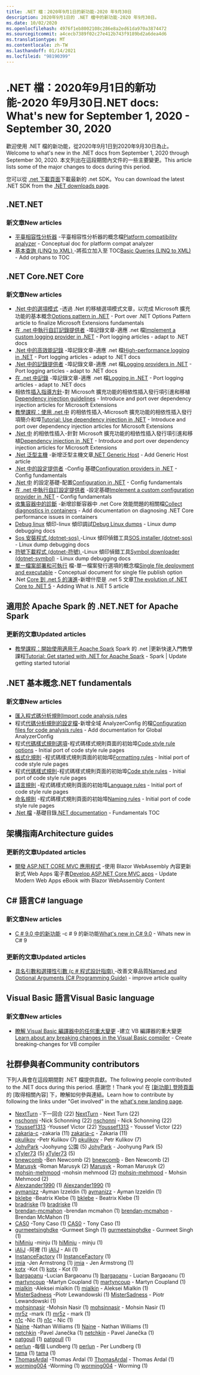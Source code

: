 ```yaml
---
title: .NET 檔：2020年9月1日的新功能-2020 年9月30日
description: 2020年9月1日的 .NET 檔中的新功能-2020 年9月30日。
ms.date: 10/02/2020
ms.openlocfilehash: 4976f1eb8002108c286e8a2ed61da970a3874472
ms.sourcegitcommit: a4cecb7389f02c27e412b743f9189bd2a6dea4d6
ms.translationtype: MT
ms.contentlocale: zh-TW
ms.lasthandoff: 01/14/2021
ms.locfileid: "98190399"
---
```

# <a name="net-docs-whats-new-for-september-1-2020---september-30-2020"></a><span data-ttu-id="97323-103">.NET 檔：2020年9月1日的新功能-2020 年9月30日</span><span class="sxs-lookup"><span data-stu-id="97323-103">.NET docs: What's new for September 1, 2020 - September 30, 2020</span></span>

<span data-ttu-id="97323-104">歡迎使用 .NET 檔的新功能，從2020年9月1日到2020年9月30日為止。</span><span class="sxs-lookup"><span data-stu-id="97323-104">Welcome to what's new in the .NET docs from September 1, 2020 through September 30, 2020.</span></span> <span data-ttu-id="97323-105">本文列出在這段期間內文件的一些主要變更。</span><span class="sxs-lookup"><span data-stu-id="97323-105">This article lists some of the major changes to docs during this period.</span></span>

<span data-ttu-id="97323-106">您可以從 [.net 下載頁面](https://dotnet.microsoft.com/download)下載最新的 .net SDK。</span><span class="sxs-lookup"><span data-stu-id="97323-106">You can download the latest .NET SDK from the [.NET downloads page](https://dotnet.microsoft.com/download).</span></span>

## <a name="net"></a><span data-ttu-id="97323-107">.NET</span><span class="sxs-lookup"><span data-stu-id="97323-107">.NET</span></span>

### <a name="new-articles"></a><span data-ttu-id="97323-108">新文章</span><span class="sxs-lookup"><span data-stu-id="97323-108">New articles</span></span>

- <span data-ttu-id="97323-109">[平臺相容性分析器](../standard/analyzers/platform-compat-analyzer.md) -平臺相容性分析器的概念檔</span><span class="sxs-lookup"><span data-stu-id="97323-109">[Platform compatibility analyzer](../standard/analyzers/platform-compat-analyzer.md) - Conceptual doc for platform compat analyzer</span></span>
- <span data-ttu-id="97323-110">[基本查詢 (LINQ to XML) ](../standard/linq/basic-queries-linq-to-xml.md) -將孤立加入至 TOC</span><span class="sxs-lookup"><span data-stu-id="97323-110">[Basic Queries (LINQ to XML)](../standard/linq/basic-queries-linq-to-xml.md) - Add orphans to TOC</span></span>

## <a name="net-core"></a><span data-ttu-id="97323-111">.NET Core</span><span class="sxs-lookup"><span data-stu-id="97323-111">.NET Core</span></span>

### <a name="new-articles"></a><span data-ttu-id="97323-112">新文章</span><span class="sxs-lookup"><span data-stu-id="97323-112">New articles</span></span>

- <span data-ttu-id="97323-113">[.Net 中的選項模式](../core/extensions/options.md) -透過 .Net 的移植選項模式文章，以完成 Microsoft 擴充功能的基本概念</span><span class="sxs-lookup"><span data-stu-id="97323-113">[Options pattern in .NET](../core/extensions/options.md) - Port over .NET Options Pattern article to finalize Microsoft Extensions fundamentals</span></span>
- <span data-ttu-id="97323-114">[在 .net 中執行自訂記錄提供者](../core/extensions/custom-logging-provider.md) -埠記錄文章-適應 .net 檔</span><span class="sxs-lookup"><span data-stu-id="97323-114">[Implement a custom logging provider in .NET](../core/extensions/custom-logging-provider.md) - Port logging articles - adapt to .NET docs</span></span>
- <span data-ttu-id="97323-115">[.Net 中的高效能記錄](../core/extensions/high-performance-logging.md) -埠記錄文章-適應 .net 檔</span><span class="sxs-lookup"><span data-stu-id="97323-115">[High-performance logging in .NET](../core/extensions/high-performance-logging.md) - Port logging articles - adapt to .NET docs</span></span>
- <span data-ttu-id="97323-116">[.Net 中的記錄提供者](../core/extensions/logging-providers.md) -埠記錄文章-適應 .net 檔</span><span class="sxs-lookup"><span data-stu-id="97323-116">[Logging providers in .NET](../core/extensions/logging-providers.md) - Port logging articles - adapt to .NET docs</span></span>
- <span data-ttu-id="97323-117">[在 .net 中記錄](../core/extensions/logging.md) -埠記錄文章-適應 .net 檔</span><span class="sxs-lookup"><span data-stu-id="97323-117">[Logging in .NET](../core/extensions/logging.md) - Port logging articles - adapt to .NET docs</span></span>
- <span data-ttu-id="97323-118">相依性[插入指導方針](../core/extensions/dependency-injection-guidelines.md)-對 Microsoft 擴充功能的相依性插入發行項引進和移植</span><span class="sxs-lookup"><span data-stu-id="97323-118">[Dependency injection guidelines](../core/extensions/dependency-injection-guidelines.md) - Introduce and port over dependency injection articles for Microsoft Extensions</span></span>
- <span data-ttu-id="97323-119">[教學課程：使用 .net 中](../core/extensions/dependency-injection-usage.md) 的相依性插入-Microsoft 擴充功能的相依性插入發行項簡介和埠</span><span class="sxs-lookup"><span data-stu-id="97323-119">[Tutorial: Use dependency injection in .NET](../core/extensions/dependency-injection-usage.md) - Introduce and port over dependency injection articles for Microsoft Extensions</span></span>
- <span data-ttu-id="97323-120">[.Net 中](../core/extensions/dependency-injection.md) 的相依性插入-針對 Microsoft 擴充功能的相依性插入發行項引進和移植</span><span class="sxs-lookup"><span data-stu-id="97323-120">[Dependency injection in .NET](../core/extensions/dependency-injection.md) - Introduce and port over dependency injection articles for Microsoft Extensions</span></span>
- <span data-ttu-id="97323-121">[.Net 泛型主機](../core/extensions/generic-host.md) -新增泛型主機文章</span><span class="sxs-lookup"><span data-stu-id="97323-121">[.NET Generic Host](../core/extensions/generic-host.md) - Add Generic Host article</span></span>
- <span data-ttu-id="97323-122">[.Net 中的設定提供者](../core/extensions/configuration-providers.md) -Config 基礎</span><span class="sxs-lookup"><span data-stu-id="97323-122">[Configuration providers in .NET](../core/extensions/configuration-providers.md) - Config fundamentals</span></span>
- <span data-ttu-id="97323-123">[.Net 中](../core/extensions/configuration.md) 的設定基礎-配置</span><span class="sxs-lookup"><span data-stu-id="97323-123">[Configuration in .NET](../core/extensions/configuration.md) - Config fundamentals</span></span>
- <span data-ttu-id="97323-124">[在 .net 中執行自訂設定提供者](../core/extensions/custom-configuration-provider.md) -設定基礎</span><span class="sxs-lookup"><span data-stu-id="97323-124">[Implement a custom configuration provider in .NET](../core/extensions/custom-configuration-provider.md) - Config fundamentals</span></span>
- <span data-ttu-id="97323-125">[收集容器中的診斷](../core/diagnostics/diagnostics-in-containers.md) -新增診斷容器中 .net Core 效能問題的相關檔</span><span class="sxs-lookup"><span data-stu-id="97323-125">[Collect diagnostics in containers](../core/diagnostics/diagnostics-in-containers.md) - Add documentation on diagnosing .NET Core performance issues in containers</span></span>
- <span data-ttu-id="97323-126">[Debug linux](../core/diagnostics/debug-linux-dumps.md) 傾印-linux 傾印調試</span><span class="sxs-lookup"><span data-stu-id="97323-126">[Debug Linux dumps](../core/diagnostics/debug-linux-dumps.md) - Linux dump debugging docs</span></span>
- <span data-ttu-id="97323-127">[Sos 安裝程式 (dotnet-sos) ](../core/diagnostics/dotnet-sos.md) -Linux 傾印偵錯工具</span><span class="sxs-lookup"><span data-stu-id="97323-127">[SOS installer (dotnet-sos)](../core/diagnostics/dotnet-sos.md) - Linux dump debugging docs</span></span>
- <span data-ttu-id="97323-128">[符號下載程式 (dotnet-符號) ](../core/diagnostics/dotnet-symbol.md) -Linux 傾印偵錯工具</span><span class="sxs-lookup"><span data-stu-id="97323-128">[Symbol downloader (dotnet-symbol)](../core/diagnostics/dotnet-symbol.md) - Linux dump debugging docs</span></span>
- <span data-ttu-id="97323-129">[單一檔案部署和可執行](../core/deploying/single-file.md) 檔-單一檔案發行選項的概念檔</span><span class="sxs-lookup"><span data-stu-id="97323-129">[Single file deployment and executable](../core/deploying/single-file.md) - Conceptual document for single file publish option</span></span>
- <span data-ttu-id="97323-130">.Net [Core 到 .net 5 的演進](../core/dotnet-five.md)-新增什麼是 .net 5 文章</span><span class="sxs-lookup"><span data-stu-id="97323-130">[The evolution of .NET Core to .NET 5](../core/dotnet-five.md) - Adding What is .NET 5 article</span></span>

## <a name="net-for-apache-spark"></a><span data-ttu-id="97323-131">適用於 Apache Spark 的 .NET</span><span class="sxs-lookup"><span data-stu-id="97323-131">.NET for Apache Spark</span></span>

### <a name="updated-articles"></a><span data-ttu-id="97323-132">更新的文章</span><span class="sxs-lookup"><span data-stu-id="97323-132">Updated articles</span></span>

- <span data-ttu-id="97323-133">[教學課程：開始使用適用于 Apache Spark](../spark/tutorials/get-started.md) Spark 的 .net |更新快速入門教學課程</span><span class="sxs-lookup"><span data-stu-id="97323-133">[Tutorial: Get started with .NET for Apache Spark](../spark/tutorials/get-started.md) - Spark | Update getting started tutorial</span></span>

## <a name="net-fundamentals"></a><span data-ttu-id="97323-134">.NET 基本概念</span><span class="sxs-lookup"><span data-stu-id="97323-134">.NET fundamentals</span></span>

### <a name="new-articles"></a><span data-ttu-id="97323-135">新文章</span><span class="sxs-lookup"><span data-stu-id="97323-135">New articles</span></span>

- [<span data-ttu-id="97323-136">匯入程式碼分析規則</span><span class="sxs-lookup"><span data-stu-id="97323-136">Import code analysis rules</span></span>](../fundamentals/code-analysis/quality-rules/index.md)
- <span data-ttu-id="97323-137">程式[代碼分析規則的設定檔](../fundamentals/code-analysis/configuration-files.md)-新增全域 AnalyzerConfig 的檔</span><span class="sxs-lookup"><span data-stu-id="97323-137">[Configuration files for code analysis rules](../fundamentals/code-analysis/configuration-files.md) - Add documentation for Global AnalyzerConfig</span></span>
- <span data-ttu-id="97323-138">程式[代碼樣式規則選項](../fundamentals/code-analysis/code-style-rule-options.md)-程式碼樣式規則頁面的初始埠</span><span class="sxs-lookup"><span data-stu-id="97323-138">[Code style rule options](../fundamentals/code-analysis/code-style-rule-options.md) - Initial port of code style rule pages</span></span>
- <span data-ttu-id="97323-139">[格式化規則](../fundamentals/code-analysis/style-rules/formatting-rules.md) -程式碼樣式規則頁面的初始埠</span><span class="sxs-lookup"><span data-stu-id="97323-139">[Formatting rules](../fundamentals/code-analysis/style-rules/formatting-rules.md) - Initial port of code style rule pages</span></span>
- <span data-ttu-id="97323-140">程式[代碼樣式規則](../fundamentals/code-analysis/style-rules/index.md)-程式碼樣式規則頁面的初始埠</span><span class="sxs-lookup"><span data-stu-id="97323-140">[Code style rules](../fundamentals/code-analysis/style-rules/index.md) - Initial port of code style rule pages</span></span>
- <span data-ttu-id="97323-141">[語言規則](../fundamentals/code-analysis/style-rules/language-rules.md) -程式碼樣式規則頁面的初始埠</span><span class="sxs-lookup"><span data-stu-id="97323-141">[Language rules](../fundamentals/code-analysis/style-rules/language-rules.md) - Initial port of code style rule pages</span></span>
- <span data-ttu-id="97323-142">[命名規則](../fundamentals/code-analysis/style-rules/naming-rules.md) -程式碼樣式規則頁面的初始埠</span><span class="sxs-lookup"><span data-stu-id="97323-142">[Naming rules](../fundamentals/code-analysis/style-rules/naming-rules.md) - Initial port of code style rule pages</span></span>
- <span data-ttu-id="97323-143">[.Net 檔](../fundamentals/index.yml) -基礎目錄</span><span class="sxs-lookup"><span data-stu-id="97323-143">[.NET documentation](../fundamentals/index.yml) - Fundamentals TOC</span></span>

## <a name="architecture-guides"></a><span data-ttu-id="97323-144">架構指南</span><span class="sxs-lookup"><span data-stu-id="97323-144">Architecture guides</span></span>

### <a name="updated-articles"></a><span data-ttu-id="97323-145">更新的文章</span><span class="sxs-lookup"><span data-stu-id="97323-145">Updated articles</span></span>

- <span data-ttu-id="97323-146">[開發 ASP.NET CORE MVC 應用程式](../architecture/modern-web-apps-azure/develop-asp-net-core-mvc-apps.md) -使用 Blazor WebAssembly 內容更新新式 Web Apps 電子書</span><span class="sxs-lookup"><span data-stu-id="97323-146">[Develop ASP.NET Core MVC apps](../architecture/modern-web-apps-azure/develop-asp-net-core-mvc-apps.md) - Update Modern Web Apps eBook with Blazor WebAssembly Content</span></span>

## <a name="c-language"></a><span data-ttu-id="97323-147">C# 語言</span><span class="sxs-lookup"><span data-stu-id="97323-147">C# language</span></span>

### <a name="new-articles"></a><span data-ttu-id="97323-148">新文章</span><span class="sxs-lookup"><span data-stu-id="97323-148">New articles</span></span>

- <span data-ttu-id="97323-149">[C # 9.0 中的新功能](../csharp/whats-new/csharp-9.md) -c # 9 的新功能</span><span class="sxs-lookup"><span data-stu-id="97323-149">[What's new in C# 9.0](../csharp/whats-new/csharp-9.md) - Whats new in C# 9</span></span>

### <a name="updated-articles"></a><span data-ttu-id="97323-150">更新的文章</span><span class="sxs-lookup"><span data-stu-id="97323-150">Updated articles</span></span>

- <span data-ttu-id="97323-151">[具名引數和選擇性引數 (c # 程式設計指南) ](../csharp/programming-guide/classes-and-structs/named-and-optional-arguments.md) -改善文章品質</span><span class="sxs-lookup"><span data-stu-id="97323-151">[Named and Optional Arguments (C# Programming Guide)](../csharp/programming-guide/classes-and-structs/named-and-optional-arguments.md) - improve article quality</span></span>

## <a name="visual-basic-language"></a><span data-ttu-id="97323-152">Visual Basic 語言</span><span class="sxs-lookup"><span data-stu-id="97323-152">Visual Basic language</span></span>

### <a name="new-articles"></a><span data-ttu-id="97323-153">新文章</span><span class="sxs-lookup"><span data-stu-id="97323-153">New articles</span></span>

- <span data-ttu-id="97323-154">[瞭解 Visual Basic 編譯器中的任何重大變更](../visual-basic/whats-new/breaking-changes.md) -建立 VB 編譯器的重大變更</span><span class="sxs-lookup"><span data-stu-id="97323-154">[Learn about any breaking changes in the Visual Basic compiler](../visual-basic/whats-new/breaking-changes.md) - Create breaking-changes for VB compiler</span></span>

## <a name="community-contributors"></a><span data-ttu-id="97323-155">社群參與者</span><span class="sxs-lookup"><span data-stu-id="97323-155">Community contributors</span></span>

<span data-ttu-id="97323-156">下列人員會在這段期間對 .NET 檔提供貢獻。</span><span class="sxs-lookup"><span data-stu-id="97323-156">The following people contributed to the .NET docs during this period.</span></span> <span data-ttu-id="97323-157">感謝您！</span><span class="sxs-lookup"><span data-stu-id="97323-157">Thank you!</span></span> <span data-ttu-id="97323-158">在 [ [新功能] 登陸頁面](index.yml)的 [取得相關內容] 下，瞭解如何參與連結。</span><span class="sxs-lookup"><span data-stu-id="97323-158">Learn how to contribute by following the links under "Get involved" in the [what's new landing page](index.yml).</span></span>

- <span data-ttu-id="97323-159">[NextTurn](https://github.com/nxtn) -下一回合 (22) </span><span class="sxs-lookup"><span data-stu-id="97323-159">[NextTurn](https://github.com/nxtn) - Next Turn (22)</span></span>
- <span data-ttu-id="97323-160">[nschonni](https://github.com/nschonni) -Nick Schonning (22) </span><span class="sxs-lookup"><span data-stu-id="97323-160">[nschonni](https://github.com/nschonni) - Nick Schonning (22)</span></span>
- <span data-ttu-id="97323-161">[Youssef1313](https://github.com/Youssef1313) -Youssef Victor (22) </span><span class="sxs-lookup"><span data-stu-id="97323-161">[Youssef1313](https://github.com/Youssef1313) - Youssef Victor (22)</span></span>
- <span data-ttu-id="97323-162">[zakaria-c](https://github.com/zakaria-c) -zakaria (11) </span><span class="sxs-lookup"><span data-stu-id="97323-162">[zakaria-c](https://github.com/zakaria-c) - Zakaria (11)</span></span>
- <span data-ttu-id="97323-163">[pkulikov](https://github.com/pkulikov) -Petr Kulikov (7) </span><span class="sxs-lookup"><span data-stu-id="97323-163">[pkulikov](https://github.com/pkulikov) - Petr Kulikov (7)</span></span>
- <span data-ttu-id="97323-164">[JohyPark](https://github.com/JohyPark) -Joohyung 公園 (5) </span><span class="sxs-lookup"><span data-stu-id="97323-164">[JohyPark](https://github.com/JohyPark) - Joohyung Park (5)</span></span>
- <span data-ttu-id="97323-165">[xTyler73](https://github.com/xTyler73) (5) </span><span class="sxs-lookup"><span data-stu-id="97323-165">[xTyler73](https://github.com/xTyler73) (5)</span></span>
- <span data-ttu-id="97323-166">[bnewcomb](https://github.com/bnewcomb) -Ben Newcomb (2) </span><span class="sxs-lookup"><span data-stu-id="97323-166">[bnewcomb](https://github.com/bnewcomb) - Ben Newcomb (2)</span></span>
- <span data-ttu-id="97323-167">[Marusyk](https://github.com/Marusyk) -Roman Marusyk (2) </span><span class="sxs-lookup"><span data-stu-id="97323-167">[Marusyk](https://github.com/Marusyk) - Roman Marusyk (2)</span></span>
- <span data-ttu-id="97323-168">[mohsin-mehmood](https://github.com/mohsin-mehmood) -mohsin mehmood (2) </span><span class="sxs-lookup"><span data-stu-id="97323-168">[mohsin-mehmood](https://github.com/mohsin-mehmood) - Mohsin Mehmood (2)</span></span>
- <span data-ttu-id="97323-169">[Alexzander1990](https://github.com/Alexzander1990) (1) </span><span class="sxs-lookup"><span data-stu-id="97323-169">[Alexzander1990](https://github.com/Alexzander1990) (1)</span></span>
- <span data-ttu-id="97323-170">[aymanizz](https://github.com/aymanizz) -Ayman Izzeldin (1) </span><span class="sxs-lookup"><span data-stu-id="97323-170">[aymanizz](https://github.com/aymanizz) - Ayman Izzeldin (1)</span></span>
- <span data-ttu-id="97323-171">[bklebe](https://github.com/bklebe) -Beatrix Klebe (1) </span><span class="sxs-lookup"><span data-stu-id="97323-171">[bklebe](https://github.com/bklebe) - Beatrix Klebe (1)</span></span>
- <span data-ttu-id="97323-172">[bradriske](https://github.com/bradriske) (1) </span><span class="sxs-lookup"><span data-stu-id="97323-172">[bradriske](https://github.com/bradriske) (1)</span></span>
- <span data-ttu-id="97323-173">[brendan-mcmahon](https://github.com/brendan-mcmahon) -brendan mcmahon (1) </span><span class="sxs-lookup"><span data-stu-id="97323-173">[brendan-mcmahon](https://github.com/brendan-mcmahon) - Brendan McMahon (1)</span></span>
- <span data-ttu-id="97323-174">[CAS0](https://github.com/CAS0) -Tony Caso (1) </span><span class="sxs-lookup"><span data-stu-id="97323-174">[CAS0](https://github.com/CAS0) - Tony Caso (1)</span></span>
- <span data-ttu-id="97323-175">[gurmeetsinghdke](https://github.com/gurmeetsinghdke) -Gurmeet Singh (1) </span><span class="sxs-lookup"><span data-stu-id="97323-175">[gurmeetsinghdke](https://github.com/gurmeetsinghdke) - Gurmeet Singh (1)</span></span>
- <span data-ttu-id="97323-176">[hiMinju](https://github.com/hiMinju) -minju (1) </span><span class="sxs-lookup"><span data-stu-id="97323-176">[hiMinju](https://github.com/hiMinju) - minju (1)</span></span>
- <span data-ttu-id="97323-177">[iAliJ](https://github.com/iAliJ) -阿裡 (1) </span><span class="sxs-lookup"><span data-stu-id="97323-177">[iAliJ](https://github.com/iAliJ) - Ali (1)</span></span>
- <span data-ttu-id="97323-178">[InstanceFactory](https://github.com/InstanceFactory) (1) </span><span class="sxs-lookup"><span data-stu-id="97323-178">[InstanceFactory](https://github.com/InstanceFactory) (1)</span></span>
- <span data-ttu-id="97323-179">[jmia](https://github.com/jmia) -Jen Armstrong (1) </span><span class="sxs-lookup"><span data-stu-id="97323-179">[jmia](https://github.com/jmia) - Jen Armstrong (1)</span></span>
- <span data-ttu-id="97323-180">[kotx](https://github.com/kotx) -Kot (1) </span><span class="sxs-lookup"><span data-stu-id="97323-180">[kotx](https://github.com/kotx) - Kot (1)</span></span>
- <span data-ttu-id="97323-181">[lbargaoanu](https://github.com/lbargaoanu) -Lucian Bargaoanu (1) </span><span class="sxs-lookup"><span data-stu-id="97323-181">[lbargaoanu](https://github.com/lbargaoanu) - Lucian Bargaoanu (1)</span></span>
- <span data-ttu-id="97323-182">[martyncoup](https://github.com/martyncoup) -Martyn Coupland (1) </span><span class="sxs-lookup"><span data-stu-id="97323-182">[martyncoup](https://github.com/martyncoup) - Martyn Coupland (1)</span></span>
- <span data-ttu-id="97323-183">[mialkin](https://github.com/mialkin) -Aleksei mialkin (1) </span><span class="sxs-lookup"><span data-stu-id="97323-183">[mialkin](https://github.com/mialkin) - Aleksei Mialkin (1)</span></span>
- <span data-ttu-id="97323-184">[MisterSadness](https://github.com/MisterSadness) -Piotr Lewandowski (1) </span><span class="sxs-lookup"><span data-stu-id="97323-184">[MisterSadness](https://github.com/MisterSadness) - Piotr Lewandowski (1)</span></span>
- <span data-ttu-id="97323-185">[mohsinnasir](https://github.com/mohsinnasir) -Mohsin Nasir (1) </span><span class="sxs-lookup"><span data-stu-id="97323-185">[mohsinnasir](https://github.com/mohsinnasir) - Mohsin Nasir (1)</span></span>
- <span data-ttu-id="97323-186">[mr5z](https://github.com/mr5z) -mark (1) </span><span class="sxs-lookup"><span data-stu-id="97323-186">[mr5z](https://github.com/mr5z) - mark (1)</span></span>
- <span data-ttu-id="97323-187">[n1c](https://github.com/n1c) -Nic (1) </span><span class="sxs-lookup"><span data-stu-id="97323-187">[n1c](https://github.com/n1c) - Nic (1)</span></span>
- <span data-ttu-id="97323-188">[Naine](https://github.com/Naine) -Nathan Williams (1) </span><span class="sxs-lookup"><span data-stu-id="97323-188">[Naine](https://github.com/Naine) - Nathan Williams (1)</span></span>
- <span data-ttu-id="97323-189">[netchkin](https://github.com/netchkin) -Pavel Janečka (1) </span><span class="sxs-lookup"><span data-stu-id="97323-189">[netchkin](https://github.com/netchkin) - Pavel Janečka (1)</span></span>
- <span data-ttu-id="97323-190">[patgoull](https://github.com/patgoull) (1) </span><span class="sxs-lookup"><span data-stu-id="97323-190">[patgoull](https://github.com/patgoull) (1)</span></span>
- <span data-ttu-id="97323-191">[perlun](https://github.com/perlun) -每個 Lundberg (1) </span><span class="sxs-lookup"><span data-stu-id="97323-191">[perlun](https://github.com/perlun) - Per Lundberg (1)</span></span>
- <span data-ttu-id="97323-192">[tama](https://github.com/tama) (1) </span><span class="sxs-lookup"><span data-stu-id="97323-192">[tama](https://github.com/tama) (1)</span></span>
- <span data-ttu-id="97323-193">[ThomasArdal](https://github.com/ThomasArdal) -Thomas Ardal (1) </span><span class="sxs-lookup"><span data-stu-id="97323-193">[ThomasArdal](https://github.com/ThomasArdal) - Thomas Ardal (1)</span></span>
- <span data-ttu-id="97323-194">[worming004](https://github.com/worming004) -Worming (1) </span><span class="sxs-lookup"><span data-stu-id="97323-194">[worming004](https://github.com/worming004) - Worming (1)</span></span>
